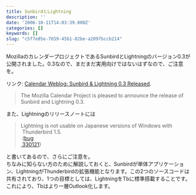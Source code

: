 ```yaml
---
title: SunbirdとLightning
description: ''
date: '2006-10-11T14:03:39.000Z'
categories: []
keywords: []
slug: "c5f7e85e-7659-45b1-82be-a2097bccb214"
---
```

MozillaのカレンダープロジェクトであるSunbirdとLightningのバージョン0.3が公開されました。0.3なので、まだまだ実用向けではないはずなので、ご注意を。

リンク: [Calendar Weblog: Sunbird & Lightning 0.3 Released](http://weblogs.mozillazine.org/calendar/2006/10/sunbird_lightning_03_released.html "Calendar Weblog: Sunbird & Lightning 0.3 Released").

> The Mozilla Calendar Project is pleased to announce the release of  
> Sunbird and Lightning 0.3.

また、Lightningのリリースノートには

> Lightning is not usable on Japanese versions of Windows with  
>  Thunderbird 1.5.  
>  ([bug  
>  330121](https://bugzilla.mozilla.org/show_bug.cgi?id=330121))

と書いてあるので、さらにご注意を。  
ちなみに知らない方のために解説しておくと、Sunbirdが単体アプリケーション、LightningがThunderbirdの拡張機能となります。この2つのソースコードは共有されており、1つの目標としては、LightningをTbに標準搭載することです。これにより、Tbはより一層Outlook化します。